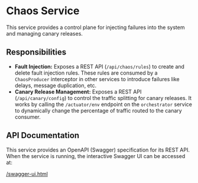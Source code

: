# Chaos Service

This service provides a control plane for injecting failures into the system and managing canary releases.

## Responsibilities

-   **Fault Injection:** Exposes a REST API (`/api/chaos/rules`) to create and delete fault injection rules. These rules are consumed by a `ChaosProducer` interceptor in other services to introduce failures like delays, message duplication, etc.
-   **Canary Release Management:** Exposes a REST API (`/api/canary/config`) to control the traffic splitting for canary releases. It works by calling the `/actuator/env` endpoint on the `orchestrator` service to dynamically change the percentage of traffic routed to the canary consumer.

## API Documentation

This service provides an OpenAPI (Swagger) specification for its REST API. When the service is running, the interactive Swagger UI can be accessed at:

[/swagger-ui.html](/swagger-ui.html)
